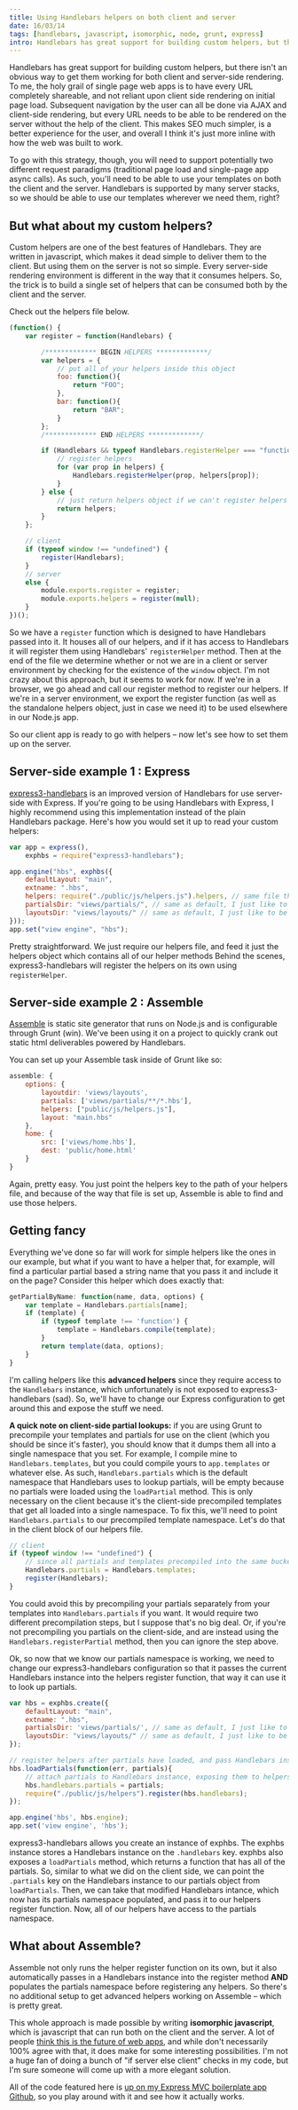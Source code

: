 ```yaml
---
title: Using Handlebars helpers on both client and server
date: 16/03/14
tags: [handlebars, javascript, isomorphic, node, grunt, express]
intro: Handlebars has great support for building custom helpers, but there isn't an obvious way to get them working for both client and server-side rendering.
---
```


Handlebars has great support for building custom helpers, but there isn't an obvious way to get them working for both client and server-side rendering.  To me, the holy grail of single page web apps is to have every URL completely shareable, and not reliant upon client side rendering on initial page load.  Subsequent navigation by the user can all be done via AJAX and client-side rendering, but every URL needs to be able to be rendered on the server without the help of the client.  This makes SEO much simpler, is a better experience for the user, and overall I think it's just more inline with how the web was built to work.

To go with this strategy, though, you will need to support potentially two different request paradigms (traditional page load and single-page app async calls).  As such, you'll need to be able to use your templates on both the client and the server.  Handlebars is supported by many server stacks, so we should be able to use our templates wherever we need them, right?

## But what about my custom helpers?

Custom helpers are one of the best features of Handlebars.  They are written in javascript, which makes it dead simple to deliver them to the client.  But using them on the server is not so simple.  Every server-side rendering environment is different in the way that it consumes helpers.  So, the trick is to build a single set of helpers that can be consumed both by the client and the server.

Check out the helpers file below.

```javascript
(function() {
    var register = function(Handlebars) {

        /************* BEGIN HELPERS *************/
        var helpers = {
            // put all of your helpers inside this object
            foo: function(){
                return "FOO";
            },
            bar: function(){
                return "BAR";
            }
        };
        /************* END HELPERS *************/

        if (Handlebars && typeof Handlebars.registerHelper === "function") {
            // register helpers
            for (var prop in helpers) {
                Handlebars.registerHelper(prop, helpers[prop]);
            }
        } else {
            // just return helpers object if we can't register helpers here
            return helpers;
        }
    };

    // client
    if (typeof window !== "undefined") {
        register(Handlebars);
    }
    // server
    else {
        module.exports.register = register;
        module.exports.helpers = register(null);
    }
})();
```

So we have a <code class="language-javascript">register</code> function which is designed to have Handlebars passed into it.  It houses all of our helpers, and if it has access to Handlebars it will register them using Handlebars' <code class="language-javascript">registerHelper</code> method.  Then at the end of the file we determine whether or not we are in a client or server environment by checking for the existence of the <code class="language-javascript">window</code> object.  I'm not crazy about this approach, but it seems to work for now.  If we're in a browser, we go ahead and call our register method to register our helpers.  If we're in a server environment, we export the register function (as well as the standalone helpers object, just in case we need it) to be used elsewhere in our Node.js app.

So our client app is ready to go with helpers &ndash; now let's see how to set them up on the server.

## Server-side example 1 : Express

[express3-handlebars](https://github.com/ericf/express3-handlebars) is an improved version of Handlebars for use server-side with Express.  If you're going to be using Handlebars with Express, I highly recommend using this implementation instead of the plain Handlebars package.  Here's how you would set it up to read your custom helpers:

```javascript
var app = express(),
    exphbs = require("express3-handlebars");

app.engine("hbs", exphbs({
    defaultLayout: "main",
    extname: ".hbs",
    helpers: require("./public/js/helpers.js").helpers, // same file that gets used on our client
    partialsDir: "views/partials/", // same as default, I just like to be explicit
    layoutsDir: "views/layouts/" // same as default, I just like to be explicit
}));
app.set("view engine", "hbs");
```

Pretty straightforward.  We just require our helpers file, and feed it just the helpers object which contains all of our helper methods  Behind the scenes, express3-handlebars will register the helpers on its own using `registerHelper`.

## Server-side example 2 : Assemble

[Assemble](http://assemble.io) is static site generator that runs on Node.js and is configurable through Grunt (win).  We've been using it on a project to quickly crank out static html deliverables powered by Handlebars.

You can set up your Assemble task inside of Grunt like so:

```javascript
assemble: {
    options: {
        layoutdir: 'views/layouts',
        partials: ['views/partials/**/*.hbs'],
        helpers: ["public/js/helpers.js"],
        layout: "main.hbs"
    },
    home: {
        src: ['views/home.hbs'],
        dest: 'public/home.html'
    }
}
```

Again, pretty easy.  You just point the helpers key to the path of your helpers file, and because of the way that file is set up, Assemble is able to find and use those helpers.

## Getting fancy

Everything we've done so far will work for simple helpers like the ones in our example, but what if you want to have a helper that, for example, will find a particular partial based a string name that you pass it and include it on the page?  Consider this helper which does exactly that:

```javascript
getPartialByName: function(name, data, options) {
    var template = Handlebars.partials[name];
    if (template) {
        if (typeof template !== 'function') {
            template = Handlebars.compile(template);
        }
        return template(data, options);
    }
}
```

I'm calling helpers like this __advanced helpers__ since they require access to the <code class="language-javascript">Handlebars</code> instance, which unfortunately is not exposed to express3-handlebars (sad).  So, we'll have to change our Express configuration to get around this and expose the stuff we need.

__A quick note on client-side partial lookups:__ if you are using Grunt to precompile your templates and partials for use on the client (which you should be since it's faster), you should know that it dumps them all into a single namespace that you set.  For example, I compile mine to `Handlebars.templates`, but you could compile yours to `app.templates` or whatever else.  As such, `Handlebars.partials` which is the default namespace that Handlebars uses to lookup partials, will be empty because no partials were loaded using the `loadPartial` method.  This is only necessary on the client because it's the client-side precompiled templates that get all loaded into a single namespace.  To fix this, we'll need to point `Handlebars.partials` to our precompiled template namespace.  Let's do that in the client block of our helpers file.

```javascript
// client
if (typeof window !== "undefined") {
    // since all partials and templates precompiled into the same bucket, do this to allow partial lookups to work
    Handlebars.partials = Handlebars.templates;
    register(Handlebars);
}
```

You could avoid this by precompiling your partials separately from your templates into `Handlebars.partials` if you want.  It would require two different precompilation steps, but I suppose that's no big deal.  Or, if you're not precompiling you partials on the client-side, and are instead using the `Handlebars.registerPartial` method, then you can ignore the step above.

Ok, so now that we know our partials namespace is working, we need to change our express3-handlebars configuration so that it passes the current Handlebars instance into the helpers register function, that way it can use it to look up partials.

```javascript
var hbs = exphbs.create({
    defaultLayout: "main",
    extname: ".hbs",
    partialsDir: 'views/partials/', // same as default, I just like to be explicit
    layoutsDir: "views/layouts/" // same as default, I just like to be explicit
});

// register helpers after partials have loaded, and pass Handlebars instance into register function
hbs.loadPartials(function(err, partials){
	// attach partials to Handlebars instance, exposing them to helpers
	hbs.handlebars.partials = partials;
	require("./public/js/helpers").register(hbs.handlebars);
});

app.engine('hbs', hbs.engine);
app.set('view engine', 'hbs');
```

express3-handlebars allows you create an instance of exphbs.  The exphbs instance stores a Handlebars instance on the `.handlebars` key.  exphbs also exposes a `loadPartials` method, which returns a function that has all of the partials.  So, similar to what we did on the client side, we can point the `.partials` key on the Handlebars instance to our partials object from `loadPartials`.  Then, we can take that modified Handlebars intance, which now has its partials namespace populated, and pass it to our helpers register function.  Now, all of our helpers have access to the partials namespace.

## What about Assemble?

Assemble not only runs the helper register function on its own, but it also automatically passes in a Handlebars instance into the register method __AND__ populates the partials namespace before registering any helpers.  So there's no additional setup to get advanced helpers working on Assemble &ndash; which is pretty great.

This whole approach is made possible by writing __isomorphic javascript__, which is javascript that can run both on the client and the server.  A lot of people [think this is the future of web apps](http://nerds.airbnb.com/isomorphic-javascript-future-web-apps/), and while don't necessarily 100% agree with that, it does make for some interesting possibilities.  I'm not a huge fan of doing a bunch of "if server else client" checks in my code, but I'm sure someone will come up with a more elegant solution.

All of the code featured here is [up on my Express MVC boilerplate app Github](https://github.com/codyrushing/express-mvc-boilerplate), so you play around with it and see how it actually works.
